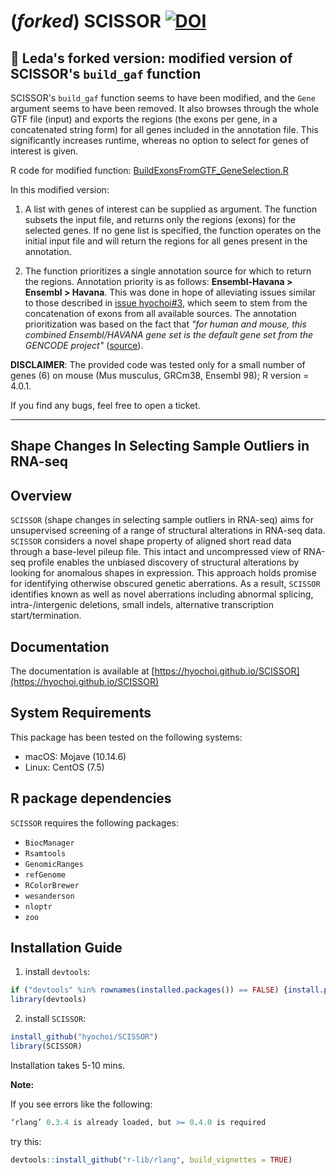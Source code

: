 
# (*forked*) SCISSOR [![DOI](https://zenodo.org/badge/DOI/10.5281/zenodo.4269205.svg)](https://doi.org/10.5281/zenodo.4269205) 

## 🍴 Leda's forked version: modified version of SCISSOR's `build_gaf` function

SCISSOR's `build_gaf` function seems to have been modified, and the `Gene` argument seems to have been removed. It also browses through the whole GTF file (input) and exports the regions (the exons per gene, in a concatenated string form) for all genes included in the annotation file. This significantly increases runtime, whereas no option to select for genes of interest is given.

R code for modified function: [BuildExonsFromGTF_GeneSelection.R](https://github.com/LedaKatopodi/SCISSOR/blob/master/R/BuildExonsFromGTF_GeneSelection.R)

In this modified version:

1. A list with genes of interest can be supplied as argument. The function subsets the input file, and returns only the regions (exons) for the selected genes. If no gene list is specified, the function operates on the initial input file and will return the regions for all genes present in the annotation.

2. The function prioritizes a single annotation source for which to return the regions. Annotation priority is as follows: **Ensembl-Havana > Ensembl > Havana**. This was done in hope of alleviating issues similar to those described in [issue hyochoi#3](hyochoi#3), which seem to stem from the concatenation of exons from all available sources. The annotation prioritization was based on the fact that *"for human and mouse, this combined Ensembl/HAVANA gene set is the default gene set from the GENCODE project"* ([source](https://useast.ensembl.org/info/genome/genebuild/annotation_merge.html)).

**DISCLAIMER**: The provided code was tested only for a small number of genes (6) on mouse (Mus musculus, GRCm38, Ensembl 98); R version = 4.0.1.

If you find any bugs, feel free to open a ticket.

---

## Shape Changes In Selecting Sample Outliers in RNA-seq

## Overview

`SCISSOR` (shape changes in selecting sample outliers in RNA-seq) aims for unsupervised screening of a range of structural alterations in RNA-seq data. `SCISSOR` considers a novel shape property of aligned short read data through a base-level pileup file. This intact and uncompressed view of RNA-seq profile enables the unbiased discovery of structural alterations by looking for anomalous shapes in expression. This approach holds promise for identifying otherwise obscured genetic aberrations. As a result, `SCISSOR` identifies known as well as novel aberrations including abnormal splicing, intra-/intergenic deletions, small indels, alternative transcription start/termination. 

## Documentation

The documentation is available at [https://hyochoi.github.io/SCISSOR](https://hyochoi.github.io/SCISSOR)

## System Requirements

This package has been tested on the following systems:

* macOS: Mojave (10.14.6)  
* Linux: CentOS (7.5)

## R package dependencies

`SCISSOR` requires the following packages:

* `BiocManager`
* `Rsamtools`   
* `GenomicRanges`  
* `refGenome`   
* `RColorBrewer`   
* `wesanderson`   
* `nloptr`  
* `zoo`


## Installation Guide

1. install `devtools`:

```r
if ("devtools" %in% rownames(installed.packages()) == FALSE) {install.packages("devtools")}
library(devtools)
```

2. install `SCISSOR`:

```r
install_github("hyochoi/SCISSOR")
library(SCISSOR)
```

Installation takes 5-10 mins. 

**Note:**  

If you see errors like the following: 
```r
‘rlang’ 0.3.4 is already loaded, but >= 0.4.0 is required
```
try this:
```r
devtools::install_github("r-lib/rlang", build_vignettes = TRUE)
```




